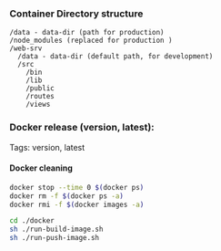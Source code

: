 ### Container Directory structure

```
/data - data-dir (path for production)
/node_modules (replaced for production )
/web-srv
  /data - data-dir (default path, for development)
  /src
    /bin
    /lib
    /public
    /routes
    /views
```

### Docker release (version, latest):

Tags: version, latest

#### Docker cleaning

```bash
docker stop --time 0 $(docker ps)
docker rm -f $(docker ps -a)
docker rmi -f $(docker images -a)
```

```bash
cd ./docker
sh ./run-build-image.sh
sh ./run-push-image.sh
```

